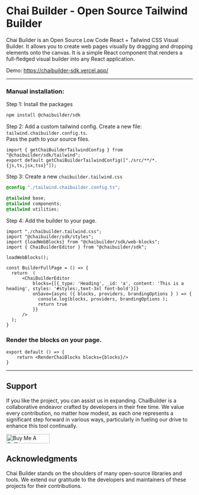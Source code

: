 # Chai Builder - Open Source Tailwind Builder

Chai Builder is an Open Source Low Code React + Tailwind CSS Visual Builder. 
It allows you to create web pages visually by dragging and dropping elements onto the canvas. 
It is a simple React component that renders a full-fledged visual builder into any React application. 

Demo: https://chaibuilder-sdk.vercel.app/


---

### Manual installation:

Step 1: Install the packages
```bash
npm install @chaibuilder/sdk
```

Step 2: Add a custom tailwind config.
Create a new file: `tailwind.chaibuilder.config.ts`.  <br /> Pass the path to your source files.
```tsx
import { getChaiBuilderTailwindConfig } from "@chaibuilder/sdk/tailwind";
export default getChaiBuilderTailwindConfig(["./src/**/*.{js,ts,jsx,tsx}"]);

```

Step 3: Create a new `chaibuilder.tailwind.css`
```css
@config "./tailwind.chaibuilder.config.ts";

@tailwind base;
@tailwind components;
@tailwind utilities;
```

Step 4: Add the builder to your page.
```tsx
import "./chaibuilder.tailwind.css";
import "@chaibuilder/sdk/styles";
import {loadWebBlocks} from "@chaibuilder/sdk/web-blocks";
import { ChaiBuilderEditor } from "@chaibuilder/sdk";

loadWebBlocks();

const BuilderFullPage = () => {
  return  (
      <ChaiBuilderEditor
          blocks={[{_type: 'Heading', _id: 'a', content: 'This is a heading', styles: '#styles:,text-3xl font-bold'}]}
          onSave={async ({ blocks, providers, brandingOptions } ) => {
            console.log(blocks, providers, brandingOptions );
            return true
          }}
      />
  );
}
```
    
### Render the blocks on your page.

```tsx
export default () => {
    return <RenderChaiBlocks blocks={blocks}/>
}
```

---
## Support
If you like the project, you can assist us in expanding. ChaiBuilder is a collaborative endeavor crafted by developers in their free time. We value every contribution, no matter how modest, as each one represents a significant step forward in various ways, particularly in fueling our drive to enhance this tool continually.

<a href="https://www.buymeacoffee.com/chaibuilder" target="_blank"><img src="https://cdn.buymeacoffee.com/buttons/v2/default-yellow.png" alt="Buy Me A Coffee" style="height: 25px !important;width: 117px !important;" ></a>


## Acknowledgments
Chai Builder stands on the shoulders of many open-source libraries and tools. We extend our gratitude to the developers and maintainers of these projects for their contributions.
